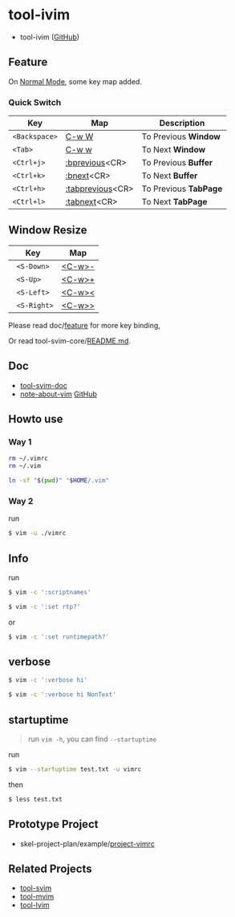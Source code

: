 

# tool-ivim

* tool-ivim ([GitHub](https://github.com/samwhelp/tool-ivim))

## Feature

On [Normal Mode](https://vimhelp.org/index.txt.html#normal-index), some key map added.

### Quick Switch

| Key | Map | Description |
| --- | --- | --- |
| `<Backspace>` | [C-w W](https://vimhelp.org/windows.txt.html#CTRL-W_W) | To Previous **Window** |
| `<Tab>` | [C-w w](https://vimhelp.org/windows.txt.html#CTRL-W_w) | To Next **Window** |
| `<Ctrl+j>` | [:bprevious](https://vimhelp.org/windows.txt.html#:bprevious)&lt;CR&gt; | To Previous **Buffer** |
| `<Ctrl+k>` | [:bnext](https://vimhelp.org/windows.txt.html#:bnext)&lt;CR&gt; | To Next **Buffer** |
| `<Ctrl+h>` | [:tabprevious](https://vimhelp.org/tabpage.txt.html#:tabprevious)&lt;CR&gt; | To Previous **TabPage** |
| `<Ctrl+l>` | [:tabnext](https://vimhelp.org/tabpage.txt.html#:tabnext)&lt;CR&gt; | To Next **TabPage** |


## Window Resize

| Key | Map |
| --- | --- |
| ` <S-Down>` | [&lt;C-w&gt;-](https://vimhelp.org/windows.txt.html#CTRL-W_-) |
| ` <S-Up>` | [&lt;C-w&gt;+](https://vimhelp.org/windows.txt.html#CTRL-W_+) |
| ` <S-Left>` | [&lt;C-w&gt;<](https://vimhelp.org/windows.txt.html#CTRL-W_<) |
| ` <S-Right>` | [&lt;C-w&gt;>](https://vimhelp.org/windows.txt.html#CTRL-W_>) |

Please read doc/[feature](https://samwhelp.github.io/tool-svim-doc/read/en_us/#/feature) for more key binding,

Or read tool-svim-core/[README.md](https://github.com/samwhelp/tool-svim-core).


## Doc

* [tool-svim-doc](https://samwhelp.github.io/tool-svim-doc)
* [note-about-vim](https://samwhelp.github.io/note-about-vim) [GitHub](https://github.com/samwhelp/note-about-vim)

## Howto use


### Way 1

``` sh
rm ~/.vimrc
rm ~/.vim
```

``` sh
ln -sf "$(pwd)" "$HOME/.vim"
```

### Way 2

run

``` sh
$ vim -u ./vimrc
```

## Info

run

``` sh
$ vim -c ':scriptnames'
```

``` sh
$ vim -c ':set rtp?'
```

or

``` sh
$ vim -c ':set runtimepath?'
```


## verbose

``` sh
$ vim -c ':verbose hi'
```

``` sh
$ vim -c ':verbose hi NonText'
```


## startuptime

> run `vim -h`, you can find `--startuptime`

run

``` sh
$ vim --startuptime test.txt -u vimrc
```

then

``` sh
$ less test.txt
```


## Prototype Project

* skel-project-plan/example/[project-vimrc](https://github.com/samwhelp/skel-project-plan/tree/gh-pages/example/project-vimrc)


## Related Projects

* [tool-svim](https://github.com/samwhelp/tool-svim)
* [tool-mvim](https://github.com/samwhelp/tool-mvim)
* [tool-lvim](https://github.com/samwhelp/tool-lvim)
